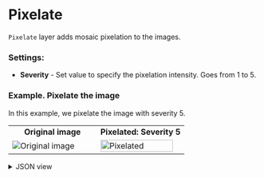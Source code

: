 # Pixelate

`Pixelate` layer adds mosaic pixelation to the images.

### Settings:

- **Severity** - Set value to specify the pixelation intensity. Goes from 1 to 5.

### Example. Pixelate the image

In this example, we pixelate the image with severity 5.

<table>
<tr>
<td style="text-align:center; width:50%"><strong>Original image</strong></td>
<td style="text-align:center; width:50%"><strong>Pixelated: Severity 5</strong></td>
</tr>
<tr>
<td> <img src="https://github.com/supervisely-ecosystem/data-nodes/assets/115161827/c589730f-4dfd-4640-b6d3-265d704d9c92" alt="Original image" /> </td>
<td> <img src="https://github.com/supervisely-ecosystem/data-nodes/assets/115161827/1a2f49c4-7f32-436f-a2fe-a55360dedec0" alt="Pixelated" width=95% /> </td>
</tr>
</table>

<details>
  <summary>JSON view</summary>
<pre>
{
    "action": "pixelate",
    "src": [
        "$images_project_1"
    ],
    "dst": "$pixelate_2",
    "settings": {
        "severity": 5
    }
}
</pre>
</details>
